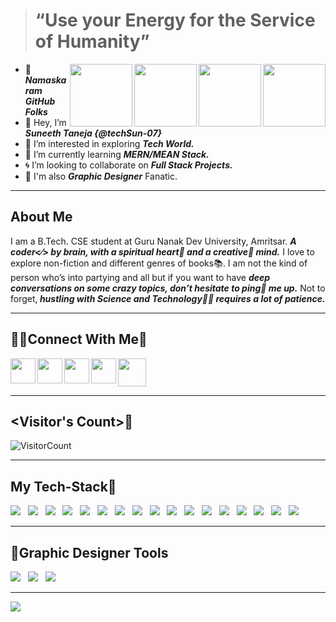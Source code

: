 > # “Use your Energy for the Service of Humanity”                                          
  
  <img height="100px" align="right" src="https://cdn.svgporn.com/logos/git-icon.svg"> 
  <img height="100px" align="right" src="https://cdn.svgporn.com/logos/visual-studio.svg"> 
  <img height="100px" align="right" src="https://cdn.svgporn.com/logos/visual-studio-code.svg"> 
  <img height="100px" align="right" src="https://cdn.svgporn.com/logos/java.svg">

- 🙏 <em><b>Namaskaram GitHub Folks</b></em>  
- 👋 Hey, I’m <em><b>Suneeth Taneja {@techSun-07}</em></b>                                    
- 👀 I’m interested in exploring <em><b>Tech World.</em></b>
- 🌱 I’m currently learning <em><b>MERN/MEAN Stack.</em></b>
- 🌀 I’m looking to collaborate on <em><b>Full Stack Projects.</em></b>
- 🎨 I'm also <em><b>Graphic Designer</em></b> Fanatic.

 <hr>
 
## About Me
<p>I am a B.Tech. CSE student at Guru Nanak Dev University, Amritsar. <em><b>A coder<⁄> by brain, with a spiritual heart💙 and a creative🎨 mind.</em></b> I love to explore non-fiction and different genres of books📚. I am not the kind of person who’s into partying and all but if you want to have <em><b>deep conversations on some crazy topics, don’t hesitate to ping📌 me up.</em></b> Not to forget,<em><b> hustling with Science and Technology👩‍💻 requires a lot of patience.</em></b></p>

 <hr>
  
 ## 📧📌Connect With Me🐧
 <a href="https://twitter.com/SuneethTaneja"> <img align="left" width="40px" src="https://logodownload.org/wp-content/uploads/2014/09/twitter-logo-6.png" /></a>
 <a href="mailto:suneethtaneja@gmail.com"><img align="left" width="40px" src="https://cdn-icons-png.flaticon.com/512/281/281769.png" /></a>
 <a href="https://www.linkedin.com/in/suneeth-taneja/"><img align="left" width="40px" src="https://cdn-icons-png.flaticon.com/512/174/174857.png"  /></a>
 <a href="https://github.com/techSun-07"><img  width="45px" src="https://cdn.freebiesupply.com/logos/large/2x/github-octocat-logo-png-transparent.png"></a><!--   https://raw.githubusercontent.com/github/explore/78df643247d429f6cc873026c0622819ad797942/topics/github/github.png -->
 <a href="https://www.instagram.com/suneeth_07/"><img align="left" width="40px" src="https://upload.wikimedia.org/wikipedia/commons/thumb/a/a5/Instagram_icon.png/1024px-Instagram_icon.png" /></a>
 
 <hr>
 
 ## <Visitor's Count>🧐
 ![VisitorCount](https://profile-counter.glitch.me/techSun-07/count.svg) 
 <hr>
 
 ## My Tech-Stack🚀
 <div>
 <img src="https://img.shields.io/badge/Java-ED8B00?style=for-the-badge&logo=java&logoColor=white"> &nbsp;
 <img src="https://img.shields.io/badge/React-20232A?style=for-the-badge&logo=react&logoColor=61DAFB"> &nbsp;
 <img src="https://img.shields.io/badge/python%20-%2314354C.svg?&style=for-the-badge&logo=python&logoColor=white"> &nbsp;
 <img src="https://img.shields.io/badge/C%2B%2B-00599C?style=for-the-badge&logo=c%2B%2B&logoColor=white"> &nbsp;
 <img src="https://img.shields.io/badge/HTML5-E34F26?style=for-the-badge&logo=html5&logoColor=white"> &nbsp;
  <img src="https://img.shields.io/badge/CSS3-1572B6?style=for-the-badge&logo=css3&logoColor=white"> &nbsp;
  <img src="https://img.shields.io/badge/Bootstrap-563D7C?style=for-the-badge&logo=bootstrap&logoColor=white"> &nbsp;
  <img src="https://img.shields.io/badge/JavaScript-F7DF1E?style=for-the-badge&logo=javascript&logoColor=black"> &nbsp;
  <img src="https://img.shields.io/badge/typescript-%23007ACC.svg?style=for-the-badge&logo=typescript&logoColor=white"> &nbsp;
  <img src="https://img.shields.io/badge/Angular-DD0031?style=for-the-badge&logo=angular&logoColor=white"> &nbsp;
  <img src="https://img.shields.io/badge/Node.js-339933?style=for-the-badge&logo=nodedotjs&logoColor=white"> &nbsp;
  <img src="https://img.shields.io/badge/Express.js-000000?style=for-the-badge&logo=express&logoColor=white"> &nbsp;
  <img src="https://img.shields.io/badge/jQuery-0769AD?style=for-the-badge&logo=jquery&logoColor=white"> &nbsp;
  <img src="https://img.shields.io/badge/MongoDB-4EA94B?style=for-the-badge&logo=mongodb&logoColor=white"> &nbsp;
  <img src="https://img.shields.io/badge/PostgreSQL-316192?style=for-the-badge&logo=postgresql&logoColor=white"> &nbsp;
  <img src="https://img.shields.io/badge/Microsoft%20SQL%20Server-CC2927?style=for-the-badge&logo=microsoft%20sql%20server&logoColor=white"> &nbsp;
  <img src="https://img.shields.io/badge/C%23-239120?style=for-the-badge&logo=c-sharp&logoColor=white"> &nbsp;
 </div>
 <hr>
 
 ## 🎨Graphic Designer Tools
 <div>
  <img src="https://img.shields.io/badge/Adobe%20Photoshop-31A8FF?style=for-the-badge&logo=Adobe%20Photoshop&logoColor=black"> &nbsp;
  <img src="https://img.shields.io/badge/Adobe%20Illustrator-FF9A00?style=for-the-badge&logo=adobe%20illustrator&logoColor=white"> &nbsp;
  <img src="https://img.shields.io/badge/Canva-%2300C4CC.svg?style=for-the-badge&logo=Canva&logoColor=white"> &nbsp;
</div>
 
 <hr>
 
 <img align="Center" src="http://github-readme-streak-stats.herokuapp.com?user=techSun-  07&theme=dark&date_format=M%20j%5B%2C%20Y%5D&background=0A0015&fire=00B1DD&ring=00C0DD&currStreakLabel=00C6DD">
 
 
 <!---
  ![Suneeth's GitHub stats](https://github-readme-stats.vercel.app/api?username=techSun-07&show_icons=true&theme=tokyonight)
 --->

<!---
techSun-07/techSun-07 is a ✨ special ✨ repository because its `README.md` (this file) appears on your GitHub profile.
You can click the Preview link to take a look at your changes.
--->
